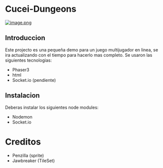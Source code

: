 # Cucei-Dungeons
[![image.png](https://i.postimg.cc/SNvhJ5pg/image.png)](https://postimg.cc/nCB5W3rm)
## Introduccion
Este projecto es una pequeña demo para un juego multijugador en linea, se ira actualizando con el tiempo para hacerlo mas completo.
Se usaron las siguientes tecnologias:
- Phaser3
- html
- Socket.io (pendiente)

## Instalacion

Deberas instalar los siguientes node modules:
- Nodemon
- Socket.io

# Creditos

- Penzilla (sprite)
- Jawbreaker (TileSet)